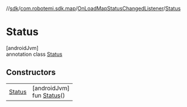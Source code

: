 //[sdk](../../../../index.md)/[com.robotemi.sdk.map](../../index.md)/[OnLoadMapStatusChangedListener](../index.md)/[Status](index.md)

# Status

[androidJvm]\
annotation class [Status](index.md)

## Constructors

| | |
|---|---|
| [Status](-status.md) | [androidJvm]<br>fun [Status](-status.md)() |
